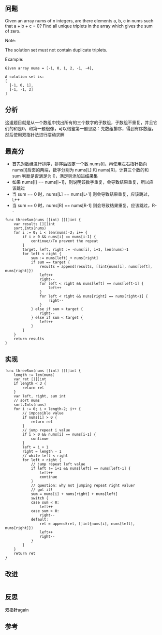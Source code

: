 ## 问题
Given an array nums of n integers, are there elements a, b, c in nums such that a + b + c = 0? Find all unique triplets in the array which gives the sum of zero.

Note:

The solution set must not contain duplicate triplets.

Example:
```
Given array nums = [-1, 0, 1, 2, -1, -4],

A solution set is:
[
  [-1, 0, 1],
  [-1, -1, 2]
]
```

## 分析
这道题目就是从一个数组中找出所有的三个数字的子数组，子数组不重复，并且它们的和是0，和第一题很像，可以借鉴第一题思路：先数组排序，得到有序数组，然后使用双指针法进行摆动求解


## 最高分
- 首先对数组进行排序，排序后固定一个数 nums[i]，再使用左右指针指向 nums[i]后面的两端，数字分别为 nums[L] 和 nums[R]，计算三个数的和 sum 判断是否满足为 0，满足则添加进结果集
- 如果 nums[i] == nums[i−1]，则说明该数字重复，会导致结果重复，所以应该跳过
- 当 sum == 0 时，nums[L] == nums[L+1] 则会导致结果重复，应该跳过，L++
- 当 sum == 0 时，nums[R] == nums[R-1] 则会导致结果重复，应该跳过，R--

```golang
func threeSum(nums []int) [][]int {
	var results [][]int
	sort.Ints(nums)
	for i := 0; i < len(nums)-2; i++ {
		if i > 0 && nums[i] == nums[i-1] {
			continue//To prevent the repeat
		}
		target, left, right := -nums[i], i+1, len(nums)-1
		for left < right {
			sum := nums[left] + nums[right]
			if sum == target {
				results = append(results, []int{nums[i], nums[left], nums[right]})
				left++
				right--
				for left < right && nums[left] == nums[left-1] {
					left++
				}
				for left < right && nums[right] == nums[right+1] {
					right--
				}
			} else if sum > target {
				right--
			} else if sum < target {
				left++
			}
		}
	}
	return results
}
```

## 实现
```golang
func threeSum(nums []int) [][]int {
    length := len(nums)
    var ret [][]int
    if length < 3 {
        return ret
    }
    var left, right, sum int
    // sort nums
    sort.Ints(nums)
    for i := 0; i < length-2; i++ {
        // impossible value
        if nums[i] > 0 {
            return ret
        }
        // jump repeat i value
        if i > 0 && nums[i] == nums[i-1] {
            continue
        }
        left = i + 1
        right = length - 1
        // while left < right
        for left < right {
            // jump repeat left value
            if left != i+1 && nums[left] == nums[left-1] {
                left++
                continue
            }
            // question: why not jumping repeat right value?
            // got it!
            sum = nums[i] + nums[right] + nums[left]
            switch {
            case sum < 0:
                left++
            case sum > 0:
                right--
            default:
                ret = append(ret, []int{nums[i], nums[left], nums[right]})
                left++
                right--
            }
        }
    }
    return ret
}
```

## 改进
```golang

```

## 反思
双指针again

## 参考
